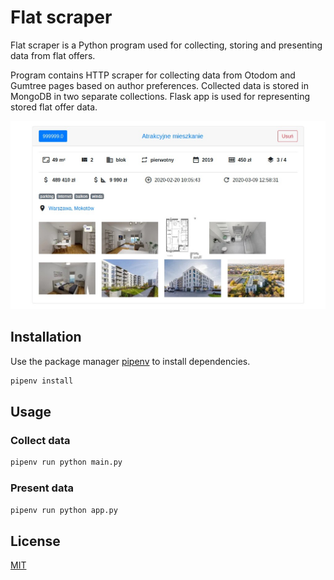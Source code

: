 # Flat scraper

Flat scraper is a Python program used for collecting, storing and presenting data from flat offers.

Program contains HTTP scraper for collecting data from Otodom and Gumtree pages based on author preferences.
Collected data is stored in MongoDB in two separate collections. Flask app is used for representing stored
flat offer data.

![screenshot](https://github.com/szoz/flat-scraper/raw/master/example.jpg "Card screenshot")

## Installation

Use the package manager [pipenv](https://pipenv.pypa.io/en/stable/) to install dependencies.

```bash
pipenv install
```

## Usage

### Collect data

```bash
pipenv run python main.py
```

### Present data

```bash
pipenv run python app.py
```





## License
[MIT](https://choosealicense.com/licenses/mit/)